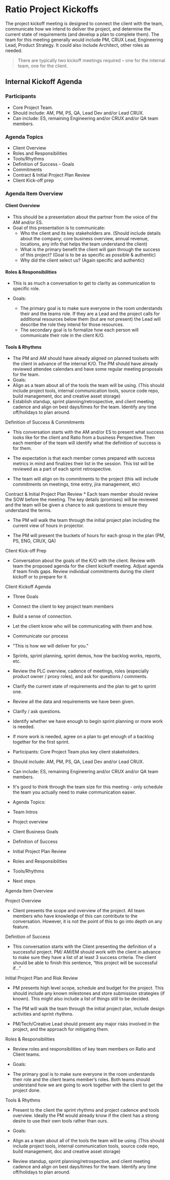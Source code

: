 Ratio Project Kickoffs
=
The project kickoff meeting is designed to connect the client with the team, communicate how we intend to deliver the project, and determine the current state of requirements (and develop a plan to complete them). The team for this meeting generally would include PM, CRUX Lead, Engineering Lead, Product Strategy. It could also include Architect, other roles as needed.

> There are typically two kickoff meetings required – one for the internal team, one for the client.

Internal Kickoff Agenda
-
### Participants 
+ Core Project Team.
+ Should include: AM, PM, PS, QA, Lead Dev and/or Lead CRUX.
+ Can include: ES, remaining Engineering and/or CRUX and/or QA team members.
  
### Agenda Topics
+ Client Overview
+ Roles and Responsibilities
+ Tools/Rhythms
+ Definition of Success - Goals
+ Commitments
+ Contract & Initial Project Plan Review
+ Client Kick-off prep

### Agenda Item Overview

#### Client Overview
+ This should be a presentation about the partner from the voice of the AM and/or ES.
+ Goal of this presentation is to communicate:
  + Who the client and its key stakeholders are. (Should include details about the company; core business overview, annual revenue, locations, any info that helps the team understand the client)
  + What is the primary benefit the client will gain through the success of this project? (Goal is to be as specific as possible & authentic)
  + Why did the client select us? (Again specific and authentic)

#### Roles & Responsibilities

+ This is as much a conversation to get to clarity as communication to specific role.

+ Goals:
  + The primary goal is to make sure everyone in the room understands their and the teams role. If they are a Lead and the project calls for additional resources below them (but are not present) the Lead will describe the role they intend for those resources.
  + The secondary goal is to formalize how each person will communicate their role in the client K/O.

#### Tools & Rhythms
+ The PM and AM should have already aligned on planned toolsets with the client in advance of the internal K/O. The PM should have already reviewed attendee calendars and have some regular meeting proposals for the team.
+ Goals:
+ Align as a team about all of the tools the team will be using. (This should include project tools, internal communication tools, source code repo, build management, doc and creative asset storage)
+ Establish standup, sprint planning/retrospective, and client meeting cadence and align on best days/times for the team. Identify any time off/holidays to plan around.

Definition of Success & Commitments

* This conversation starts with the AM and/or ES to present what success looks like for the client and Ratio from a business Perspective. Then each member of the team will identify what the definition of success is for them.

* The expectation is that each member comes prepared with success metrics in mind and finalizes their list in the session. This list will be reviewed as a part of each sprint retrospective.

* The team will align on its commitments to the project (this will include commitments on meetings, time entry, jira management, etc)

Contract & Initial Project Plan Review * Each team member should review the SOW before the meeting. The key details (promises) will be reviewed and the team will be given a chance to ask questions to ensure they understand the terms.

* The PM will walk the team through the initial project plan including the current view of hours in projector.

* The PM will present the buckets of hours for each group in the plan (PM, PS, ENG, CRUX, QA)

Client Kick-off Prep

* Conversation about the goals of the K/O with the client. Review with team the proposed agenda for the client kickoff meeting. Adjust agenda if team finds gaps. Review individual commitments during the client kickoff or to prepare for it.

Client Kickoff Agenda

* Three Goals

* Connect the client to key project team members

* Build a sense of connection.

* Let the client know who will be communicating with them and how.

* Communicate our process

* "This is how we will deliver for you."

* Sprints, sprint planning, sprint demos, how the backlog works, reports, etc.

* Review the PLC overview, cadence of meetings, roles (especially product owner / proxy roles), and ask for questions / comments.

* Clarify the current state of requirements and the plan to get to sprint one.

* Review all the data and requirements we have been given.

* Clarify / ask questions.

* Identify whether we have enough to begin sprint planning or more work is needed.

* If more work is needed, agree on a plan to get enough of a backlog together for the first sprint.

* Participants: Core Project Team plus key client stakeholders.

* Should include: AM, PM, PS, QA, Lead Dev and/or Lead CRUX.

* Can include: ES, remaining Engineering and/or CRUX and/or QA team members.

* It's good to think through the team size for this meeting - only schedule the team you actually need to make communication easier.

* Agenda Topics:

* Team Intros

* Project overview

* Client Business Goals

* Definition of Success

* Initial Project Plan Review

* Roles and Responsibilities

* Tools/Rhythms

* Next steps

Agenda Item Overview

Project Overview

* Client presents the scope and overview of the project. All team members who have knowledge of this can contribute to the conversation. However, it is not the point of this to go into depth on any feature.

Definition of Success

* This conversation starts with the Client presenting the definition of a successful project. PM/ AM/EM should work with the client in advance to make sure they have a list of at least 3 success criteria. The client should be able to finish this sentence, “this project will be successful if…”

Initial Project Plan and Risk Review

* PM presents high level scope, schedule and budget for the project. This should include any known milestones and store submission strategies (if known). This might also include a list of things still to be decided.

* The PM will walk the team through the initial project plan, include design activities and sprint rhythms.

* PM/Tech/Creative Lead should present any major risks involved in the project, and the approach for mitigating them.

Roles & Responsibilities

* Review roles and responsibilities of key team members on Ratio and Client teams.

* Goals:

* The primary goal is to make sure everyone in the room understands their role and the client teams member’s roles. Both teams should understand how we are going to work together with the client to get the project done.

Tools & Rhythms

* Present to the client the sprint rhythms and project cadence and tools overview. Ideally the PM would already know if the client has a strong desire to use their own tools rather than ours.

* Goals:

* Align as a team about all of the tools the team will be using. (This should include project tools, internal communication tools, source code repo, build management, doc and creative asset storage)

* Review standup, sprint planning/retrospective, and client meeting cadence and align on best days/times for the team. Identify any time off/holidays to plan around.
